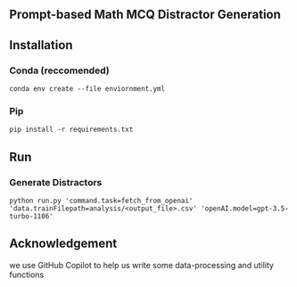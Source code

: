 ## Prompt-based Math MCQ Distractor Generation

## Installation

### Conda (reccomended)
`conda env create --file enviornment.yml`

### Pip
`pip install -r requirements.txt`

## Run

### Generate Distractors
```
python run.py 'command.task=fetch_from_openai' 'data.trainFilepath=analysis/<output_file>.csv' 'openAI.model=gpt-3.5-turbo-1106'
```

## Acknowledgement
we use GitHub Copilot to help us write some data-processing and utility functions  

